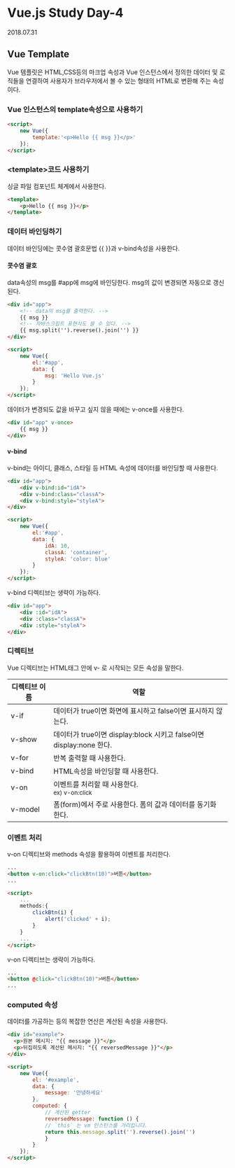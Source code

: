 Vue.js Study Day-4
===
2018.07.31

## Vue Template
Vue 템플릿은 HTML,CSS등의 마크업 속성과 Vue 인스턴스에서 정의한 데이터 및 로직들을 연결하여 사용자가 브라우저에서 볼 수 있는 형태의 HTML로 변환해 주는 속성이다.

### Vue 인스턴스의 template속성으로 사용하기

```html
<script>
    new Vue({
        template:'<p>Hello {{ msg }}</p>'
    });
</script>
```

### &lt;template&gt;코드 사용하기
싱글 파일 컴포넌트 체계에서 사용한다.
```html
<template>
    <p>Hello {{ msg }}</p>
</template>
```

### 데이터 바인딩하기
데이터 바인딩에는 콧수염 괄호문법 {{ }}과 v-bind속성을 사용한다.

#### 콧수염 괄호 
data속성의 msg를 #app에 msg에 바인딩한다.
msg의 값이 변경되면 자동으로 갱신된다.
```html
<div id="app">
    <!-- data의 msg를 출력한다. -->
    {{ msg }}
    <!-- 자바스크립트 표현식도 쓸 수 있다. -->
    {{ msg.split('').reverse().join('') }}
</div>

<script>
    new Vue({
        el:'#app',
        data: {
            msg: 'Hello Vue.js'
        }
    });
</script>
```

데이터가 변경되도 값을 바꾸고 싶지 않을 때에는 v-once를 사용한다.

```html
<div id="app" v-once>
    {{ msg }}
</div>
```

#### v-bind
v-bind는 아이디, 클래스, 스타일 등 HTML 속성에 데이터를 바인딩할 때 사용한다.

```html
<div id="app">
    <div v-bind:id="idA">
    <div v-bind:class="classA">
    <div v-bind:style="styleA">
</div>

<script>
    new Vue({
        el:'#app',
        data: {
            idA: 10,
            classA: 'container',
            styleA: 'color: blue'
        }
    });
</script>
```

v-bind 디렉티브는 생략이 가능하다.

```html
<div id="app">
    <div :id="idA">
    <div :class="classA">
    <div :style="styleA">
</div>
```

### 디렉티브
Vue 디렉티브는 HTML태그 안에 v- 로 시작되는 모든 속성을 말한다.

<table>
    <thead>
        <tr>
            <th>디렉티브 이름</th>
            <th>역할</th>
        </tr>
    </thead>
    <tbody>
        <tr>
            <td>
                v-if
            </td>
            <td>
                데이터가 true이면 화면에 표시하고 false이면 표시하지 않는다.
            </td>
        </tr>
        <tr>
            <td>
                v-show
            </td>
            <td>
                데이터가 true이면 display:block 시키고 false이면 display:none 한다.
            </td>
        </tr>
        <tr>
            <td>
                v-for
            </td>
            <td>
                반복 출력할 때 사용한다.
            </td>
        </tr>
        <tr>
            <td>
                v-bind
            </td>
            <td>
                HTML속성을 바인딩할 때 사용한다.
            </td>
        </tr>
        <tr>
            <td>
                v-on
            </td>
            <td>
                이벤트를 처리할 때 사용한다. <br>
                <small>ex) v-on:click</small>
            </td>
        </tr>
        <tr>
            <td>
                v-model
            </td>
            <td>
                폼(form)에서 주로 사용한다.
                폼의 값과 데이터를 동기화 한다.
            </td>
        </tr>
    <tbody>
</table>

### 이벤트 처리
v-on 디렉티브와 methods 속성을 활용하여 이벤트를 처리한다.

```html
...
<button v-on:click="clickBtn(10)">버튼</button>
...

<script>
    ...
    methods:{
        clickBtn(i) {
            alert('clicked' + i);
        }
    }
    ...
</script>
```

v-on 디렉티브는 생략이 가능하다.
```html
...
<button @click="clickBtn(10)">버튼</button>
...
```

### computed 속성
데이터를 가공하는 등의 복잡한 연산은 계산된 속성을 사용한다.

```html
<div id="example">
  <p>원본 메시지: "{{ message }}"</p>
  <p>뒤집히도록 계산된 메시지: "{{ reversedMessage }}"</p>
</div>

<script>
    new Vue({
        el: '#example',
        data: {
            message: '안녕하세요'
        },
        computed: {
            // 계산된 getter
            reversedMessage: function () {
            // `this` 는 vm 인스턴스를 가리킵니다.
            return this.message.split('').reverse().join('')
            }
        }
    });
</script>
```